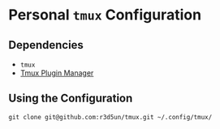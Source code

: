# Personal `tmux` Configuration

## Dependencies

- `tmux`
- [Tmux Plugin Manager](https://github.com/tmux-plugins/tpm)

## Using the Configuration

```
git clone git@github.com:r3d5un/tmux.git ~/.config/tmux/
```


